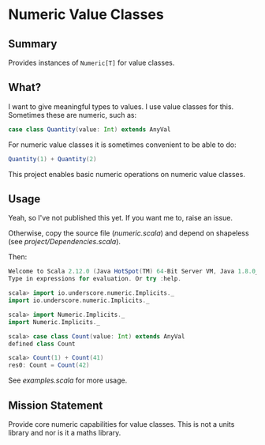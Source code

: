 # Numeric Value Classes

## Summary

Provides instances of `Numeric[T]` for value classes.

## What?

I want to give meaningful types to values.
I use value classes for this.
Sometimes these are numeric, such as:

```scala
case class Quantity(value: Int) extends AnyVal
```

For numeric value classes it is sometimes convenient to be able to do:

```scala
Quantity(1) + Quantity(2)
```

This project enables basic numeric operations on numeric value classes.

## Usage

Yeah, so I've not published this yet.
If you want me to, raise an issue.

Otherwise, copy the source file (_numeric.scala_)
and depend on shapeless (see _project/Dependencies.scala_).

Then:

```scala
Welcome to Scala 2.12.0 (Java HotSpot(TM) 64-Bit Server VM, Java 1.8.0_112).
Type in expressions for evaluation. Or try :help.

scala> import io.underscore.numeric.Implicits._
import io.underscore.numeric.Implicits._

scala> import Numeric.Implicits._
import Numeric.Implicits._

scala> case class Count(value: Int) extends AnyVal
defined class Count

scala> Count(1) + Count(41)
res0: Count = Count(42)
```

See _examples.scala_ for more usage.

## Mission Statement

Provide core numeric capabilities for value classes.
This is not a units library and nor is it a maths library.




